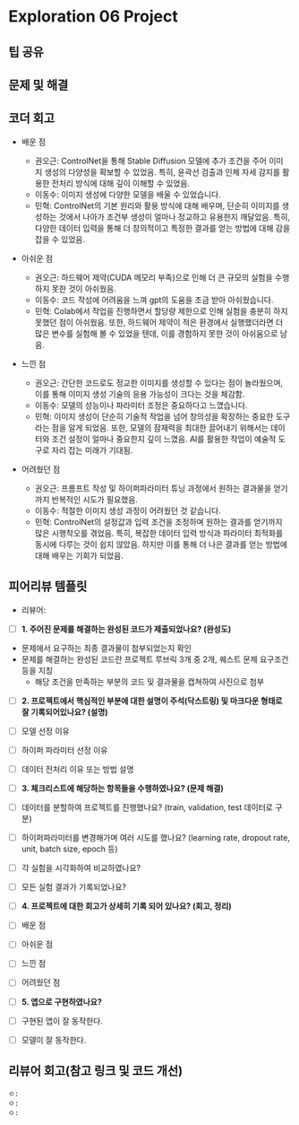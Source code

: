 # Exploration 06 Project

## 팁 공유

## 문제 및 해결

## 코더 회고

- 배운 점
  - 권오근: ControlNet을 통해 Stable Diffusion 모델에 추가 조건을 주어 이미지 생성의 다양성을 확보할 수 있었음. 특히, 윤곽선 검출과 인체 자세 감지를 활용한 전처리 방식에 대해 깊이 이해할 수 있었음.
  - 이동수: 이미지 생성에 다양한 모델을 배울 수 있었습니다.
  - 민혁: ControlNet의 기본 원리와 활용 방식에 대해 배우며, 단순히 이미지를 생성하는 것에서 나아가 조건부 생성이 얼마나 정교하고 유용한지 깨달았음. 특히, 다양한 데이터 입력을 통해 더 창의적이고 특정한 결과를 얻는 방법에 대해 감을 잡을 수 있었음.

- 아쉬운 점
  - 권오근: 하드웨어 제약(CUDA 메모리 부족)으로 인해 더 큰 규모의 실험을 수행하지 못한 것이 아쉬웠음.
  - 이동수: 코드 작성에 어려움을 느껴 gpt의 도움을 조금 받아 아쉬웠습니다.
  - 민혁: Colab에서 작업을 진행하면서 할당량 제한으로 인해 실험을 충분히 하지 못했던 점이 아쉬웠음. 또한, 하드웨어 제약이 적은 환경에서 실행했더라면 더 많은 변수를 실험해 볼 수 있었을 텐데, 이를 경험하지 못한 것이 아쉬움으로 남음.

- 느낀 점
  - 권오근: 간단한 코드로도 정교한 이미지를 생성할 수 있다는 점이 놀라웠으며, 이를 통해 이미지 생성 기술의 응용 가능성이 크다는 것을 체감함.
  - 이동수: 모델의 성능이나 파라미터 조정은 중요하다고 느꼈습니다.
  - 민혁: 이미지 생성이 단순히 기술적 작업을 넘어 창의성을 확장하는 중요한 도구라는 점을 알게 되었음. 또한, 모델의 잠재력을 최대한 끌어내기 위해서는 데이터와 조건 설정이 얼마나 중요한지 깊이 느꼈음. AI를 활용한 작업이 예술적 도구로 자리 잡는 미래가 기대됨.

- 어려웠던 점
  - 권오근: 프롬프트 작성 및 하이퍼파라미터 튜닝 과정에서 원하는 결과물을 얻기까지 반복적인 시도가 필요했음.
  - 이동수: 적절한 이미지 생성 과정이 어려웠던 것 같습니다.
  - 민혁: ControlNet의 설정값과 입력 조건을 조정하며 원하는 결과를 얻기까지 많은 시행착오를 겪었음. 특히, 복잡한 데이터 입력 방식과 파라미터 최적화를 동시에 다루는 것이 쉽지 않았음. 하지만 이를 통해 더 나은 결과를 얻는 방법에 대해 배우는 기회가 되었음.

## 피어리뷰 템플릿

- 리뷰어:

- [ ]  __1. 주어진 문제를 해결하는 완성된 코드가 제출되었나요? (완성도)__
  - 문제에서 요구하는 최종 결과물이 첨부되었는지 확인
  - 문제를 해결하는 완성된 코드란 프로젝트 루브릭 3개 중 2개,
    퀘스트 문제 요구조건 등을 지칭
    - 해당 조건을 만족하는 부분의 코드 및 결과물을 캡쳐하여 사진으로 첨부

- [ ]  __2. 프로젝트에서 핵심적인 부분에 대한 설명이 주석(닥스트링) 및 마크다운 형태로 잘 기록되어있나요? (설명)__
  - [ ]  모델 선정 이유
  - [ ]  하이퍼 파라미터 선정 이유
  - [ ]  데이터 전처리 이유 또는 방법 설명

- [ ]  __3. 체크리스트에 해당하는 항목들을 수행하였나요? (문제 해결)__
  - [ ]  데이터를 분할하여 프로젝트를 진행했나요? (train, validation, test 데이터로 구분)
  - [ ]  하이퍼파라미터를 변경해가며 여러 시도를 했나요? (learning rate, dropout rate, unit, batch size, epoch 등)
  - [ ]  각 실험을 시각화하여 비교하였나요?
  - [ ]  모든 실험 결과가 기록되었나요?

- [ ]  __4. 프로젝트에 대한 회고가 상세히 기록 되어 있나요? (회고, 정리)__
  - [ ]  배운 점
  - [ ]  아쉬운 점
  - [ ]  느낀 점
  - [ ]  어려웠던 점

- [ ]  __5.  앱으로 구현하였나요?__
  - [ ]  구현된 앱이 잘 동작한다.
  - [ ]  모델이 잘 동작한다.

## 리뷰어 회고(참고 링크 및 코드 개선)

```Plaintext
ㅇ:
ㅇ:
ㅇ:
```
